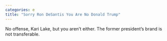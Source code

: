```yaml
---
categories: e
title: "Sorry Ron DeSantis You Are No Donald Trump"
---
```

No offense, Kari Lake, but you aren’t either. The former president’s brand is not transferable.